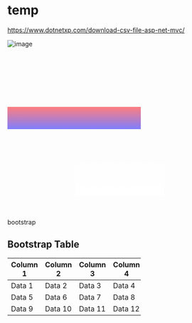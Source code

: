# temp
https://www.dotnetxp.com/download-csv-file-asp-net-mvc/

<!DOCTYPE html>
<html lang="en">
<head>
  <meta charset="UTF-8">
  <meta name="viewport" content="width=device-width, initial-scale=1.0">
  <style>
    .container {
      position: relative;
      width: 300px;
      height: 200px;
    }

    .image {
      width: 100%;
      height: 100%;
      object-fit: cover;
    }

    .overlay {
      position: absolute;
      bottom: 0;
      left: 0;
      width: 100%;
      height: 50px;
      background: linear-gradient(to bottom, rgba(255, 0, 0, 0.5), rgba(0, 0, 255, 0.5));
    }
  </style>
</head>
<body>
  <div class="container">
    <img src="image.jpg" alt="image" class="image">
    <div class="overlay"></div>
  </div>
</body>
</html>

<!DOCTYPE html>
<html lang="en">
<head>
  <meta charset="UTF-8">
  <meta name="viewport" content="width=device-width, initial-scale=1.0">
  <style>
    .wave {
      width: 200px;
      height: 100px;
      position: relative;
      background: linear-gradient(to bottom, rgba(255, 255, 255, 0), rgba(255, 255, 255, 1));
      margin: 50px auto;
    }

    .wave:before,
    .wave:after {
      content: '';
      position: absolute;
      width: 100%;
      height: 20px;
      bottom: 0;
      background: #fff;
    }

    .wave:before {
      border-radius: 50% 50% 0 0;
    }

    .wave:after {
      border-radius: 0 0 50% 50%;
      bottom: 20px;
    }
  </style>
</head>
<body>
  <div class="wave"></div>
</body>
</html>

bootstrap
<!DOCTYPE html>
<html>
<head>
  <link rel="stylesheet" href="https://maxcdn.bootstrapcdn.com/bootstrap/4.0.0/css/bootstrap.min.css">
</head>
<body>

<div class="container">
  <h2>Bootstrap Table</h2>
  <table class="table">
    <thead>
      <tr>
        <th>Column 1</th>
        <th>Column 2</th>
        <th>Column 3</th>
        <th>Column 4</th>
      </tr>
    </thead>
    <tbody>
      <tr>
        <td>Data 1</td>
        <td>Data 2</td>
        <td>Data 3</td>
        <td>Data 4</td>
      </tr>
      <tr>
        <td>Data 5</td>
        <td>Data 6</td>
        <td>Data 7</td>
        <td>Data 8</td>
      </tr>
      <tr>
        <td>Data 9</td>
        <td>Data 10</td>
        <td>Data 11</td>
        <td>Data 12</td>
      </tr>
    </tbody>
  </table>
</div>

</body>
</html>
